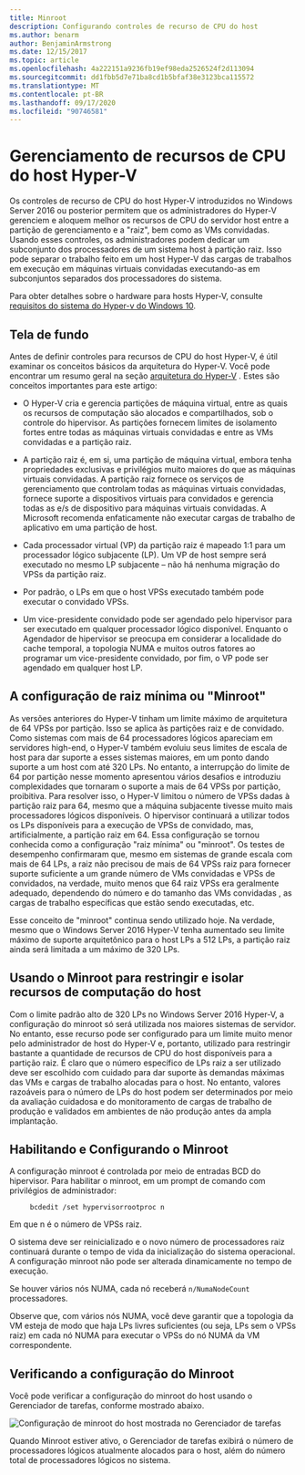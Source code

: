 ```yaml
---
title: Minroot
description: Configurando controles de recurso de CPU do host
ms.author: benarm
author: BenjaminArmstrong
ms.date: 12/15/2017
ms.topic: article
ms.openlocfilehash: 4a222151a9236fb19ef98eda2526524f2d113094
ms.sourcegitcommit: dd1fbb5d7e71ba8cd1b5bfaf38e3123bca115572
ms.translationtype: MT
ms.contentlocale: pt-BR
ms.lasthandoff: 09/17/2020
ms.locfileid: "90746581"
---
```

# <a name="hyper-v-host-cpu-resource-management"></a>Gerenciamento de recursos de CPU do host Hyper-V

Os controles de recurso de CPU do host Hyper-V introduzidos no Windows Server 2016 ou posterior permitem que os administradores do Hyper-V gerenciem e aloquem melhor os recursos de CPU do servidor host entre a partição de gerenciamento e a "raiz", bem como as VMs convidadas.
Usando esses controles, os administradores podem dedicar um subconjunto dos processadores de um sistema host à partição raiz.
Isso pode separar o trabalho feito em um host Hyper-V das cargas de trabalhos em execução em máquinas virtuais convidadas executando-as em subconjuntos separados dos processadores do sistema.

Para obter detalhes sobre o hardware para hosts Hyper-V, consulte [requisitos do sistema do Hyper-v do Windows 10](/virtualization/hyper-v-on-windows/reference/hyper-v-requirements).

## <a name="background"></a>Tela de fundo

Antes de definir controles para recursos de CPU do host Hyper-V, é útil examinar os conceitos básicos da arquitetura do Hyper-V.
Você pode encontrar um resumo geral na seção [arquitetura do Hyper-V](../../../administration/performance-tuning/role/hyper-v-server/architecture.md) .
Estes são conceitos importantes para este artigo:

* O Hyper-V cria e gerencia partições de máquina virtual, entre as quais os recursos de computação são alocados e compartilhados, sob o controle do hipervisor.  As partições fornecem limites de isolamento fortes entre todas as máquinas virtuais convidadas e entre as VMs convidadas e a partição raiz.

* A partição raiz é, em si, uma partição de máquina virtual, embora tenha propriedades exclusivas e privilégios muito maiores do que as máquinas virtuais convidadas.  A partição raiz fornece os serviços de gerenciamento que controlam todas as máquinas virtuais convidadas, fornece suporte a dispositivos virtuais para convidados e gerencia todas as e/s de dispositivo para máquinas virtuais convidadas.  A Microsoft recomenda enfaticamente não executar cargas de trabalho de aplicativo em uma partição de host.

* Cada processador virtual (VP) da partição raiz é mapeado 1:1 para um processador lógico subjacente (LP).  Um VP de host sempre será executado no mesmo LP subjacente – não há nenhuma migração do VPSs da partição raiz.

* Por padrão, o LPs em que o host VPSs executado também pode executar o convidado VPSs.

* Um vice-presidente convidado pode ser agendado pelo hipervisor para ser executado em qualquer processador lógico disponível.  Enquanto o Agendador de hipervisor se preocupa em considerar a localidade do cache temporal, a topologia NUMA e muitos outros fatores ao programar um vice-presidente convidado, por fim, o VP pode ser agendado em qualquer host LP.

## <a name="the-minimum-root-or-minroot-configuration"></a>A configuração de raiz mínima ou "Minroot"

As versões anteriores do Hyper-V tinham um limite máximo de arquitetura de 64 VPSs por partição.  Isso se aplica às partições raiz e de convidado.  Como sistemas com mais de 64 processadores lógicos apareciam em servidores high-end, o Hyper-V também evoluiu seus limites de escala de host para dar suporte a esses sistemas maiores, em um ponto dando suporte a um host com até 320 LPs.  No entanto, a interrupção do limite de 64 por partição nesse momento apresentou vários desafios e introduziu complexidades que tornaram o suporte a mais de 64 VPSs por partição, proibitiva.  Para resolver isso, o Hyper-V limitou o número de VPSs dadas à partição raiz para 64, mesmo que a máquina subjacente tivesse muito mais processadores lógicos disponíveis.  O hipervisor continuará a utilizar todos os LPs disponíveis para a execução de VPSs de convidado, mas, artificialmente, a partição raiz em 64.  Essa configuração se tornou conhecida como a configuração "raiz mínima" ou "minroot".  Os testes de desempenho confirmaram que, mesmo em sistemas de grande escala com mais de 64 LPs, a raiz não precisou de mais de 64 VPSs raiz para fornecer suporte suficiente a um grande número de VMs convidadas e VPSs de convidados, na verdade, muito menos que 64 raiz VPSs era geralmente adequado, dependendo do número e do tamanho das VMs convidadas , as cargas de trabalho específicas que estão sendo executadas, etc.

Esse conceito de "minroot" continua sendo utilizado hoje.  Na verdade, mesmo que o Windows Server 2016 Hyper-V tenha aumentado seu limite máximo de suporte arquitetônico para o host LPs a 512 LPs, a partição raiz ainda será limitada a um máximo de 320 LPs.

## <a name="using-minroot-to-constrain-and-isolate-host-compute-resources"></a>Usando o Minroot para restringir e isolar recursos de computação do host
Com o limite padrão alto de 320 LPs no Windows Server 2016 Hyper-V, a configuração do minroot só será utilizada nos maiores sistemas de servidor.  No entanto, esse recurso pode ser configurado para um limite muito menor pelo administrador de host do Hyper-V e, portanto, utilizado para restringir bastante a quantidade de recursos de CPU do host disponíveis para a partição raiz.  É claro que o número específico de LPs raiz a ser utilizado deve ser escolhido com cuidado para dar suporte às demandas máximas das VMs e cargas de trabalho alocadas para o host.  No entanto, valores razoáveis para o número de LPs do host podem ser determinados por meio da avaliação cuidadosa e do monitoramento de cargas de trabalho de produção e validados em ambientes de não produção antes da ampla implantação.

## <a name="enabling-and-configuring-minroot"></a>Habilitando e Configurando o Minroot

A configuração minroot é controlada por meio de entradas BCD do hipervisor. Para habilitar o minroot, em um prompt de comando com privilégios de administrador:

```
     bcdedit /set hypervisorrootproc n
```
Em que n é o número de VPSs raiz.

O sistema deve ser reinicializado e o novo número de processadores raiz continuará durante o tempo de vida da inicialização do sistema operacional.  A configuração minroot não pode ser alterada dinamicamente no tempo de execução.

Se houver vários nós NUMA, cada nó receberá `n/NumaNodeCount` processadores.

Observe que, com vários nós NUMA, você deve garantir que a topologia da VM esteja de modo que haja LPs livres suficientes (ou seja, LPs sem o VPSs raiz) em cada nó NUMA para executar o VPSs do nó NUMA da VM correspondente.

## <a name="verifying-the-minroot-configuration"></a>Verificando a configuração do Minroot

Você pode verificar a configuração do minroot do host usando o Gerenciador de tarefas, conforme mostrado abaixo.

![Configuração de minroot do host mostrada no Gerenciador de tarefas](./media/minroot-taskman.png)

Quando Minroot estiver ativo, o Gerenciador de tarefas exibirá o número de processadores lógicos atualmente alocados para o host, além do número total de processadores lógicos no sistema.